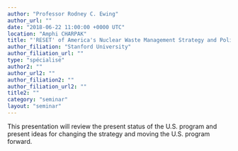 ```yaml
---
author: "Professor Rodney C. Ewing"
author_url: ""
date: "2018-06-22 11:00:00 +0000 UTC"
location: "Amphi CHARPAK"
title: "'RESET' of America's Nuclear Waste Management Strategy and Policy"
author_filiation: "Stanford University"
author_filiation_url: ""
type: "spécialisé"
author2: ""
author_url2: ""
author_filiation2: ""
author_filiation_url2: ""
title2: ""
category: "seminar" 
layout: "seminar"
---
```

This presentation will review the present status of the U.S. program and present ideas for changing the strategy and moving the U.S. program forward.
